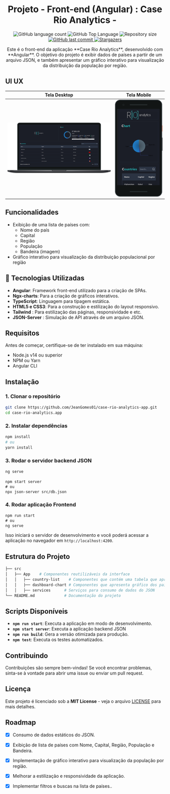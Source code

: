 <h1 align="center">Projeto - Front-end (Angular) : Case Rio Analytics - </h1>

<p align="center">
  <img alt="GitHub language count" src="https://img.shields.io/github/languages/count/JeanGomes01/case-rio-analytics-app">

  <img alt="GitHub Top Language" src="https://img.shields.io/github/languages/top/JeanGomes01/case-rio-analytics-app" />

  <img alt="Repository size" src="https://img.shields.io/github/repo-size/JeanGomes01/case-rio-analytics-app">
  
  <a href="https://github.com/JeanGomes01/Github-Blog/commits/master">
    <img alt="GitHub last commit" src="https://img.shields.io/github/last-commit/JeanGomes01/case-rio-analytics-app">
  </a>
    
   <a href="https://github.com/JeanGomes01/case-rio-analytics-app/stargazers">
    <img alt="Stargazers" src="https://img.shields.io/github/stars/JeanGomes01/case-rio-analytics-app?style=social">
  </a>
</p>

<p align="center">Este é o front-end da aplicação **Case Rio Analytics**, desenvolvido com **Angular**. O objetivo do projeto é exibir dados de países a partir de um arquivo JSON, e também apresentar um gráfico interativo para visualização da distribuição da população por região.
 </p>

 <!-- --------------------- -->

## UI UX

|                Tela Desktop                |               Tela Mobile                |
| :----------------------------------------: | :--------------------------------------: |
| ![Tela desktop](./public/tela_desktop.png) | ![Tela mobile](./public/tela_mobile.png) |

## Funcionalidades

- Exibição de uma lista de países com:
  - Nome do país
  - Capital
  - Região
  - População
  - Bandeira (imagem)
- Gráfico interativo para visualização da distribuição populacional por região

## 🚀 Tecnologias Utilizadas

- **Angular**: Framework front-end utilizado para a criação de SPAs.
- **Ngx-charts**: Para a criação de gráficos interativos.
- **TypeScript**: Linguagem para tipagem estática.
- **HTML5 e CSS3**: Para a construção e estilização do layout responsivo.
- **Tailwind** : Para estilização das páginas, responsividade e etc.
- **JSON-Server** : Simulação de API através de um arquivo JSON.

## Requisitos

Antes de começar, certifique-se de ter instalado em sua máquina:

- Node.js v14 ou superior
- NPM ou Yarn
- Angular CLI

## Instalação

### 1. Clonar o repositório

```bash
git clone https://github.com/JeanGomes01/case-rio-analytics-app.git
cd case-rio-analytics.app
```

### 2. Instalar dependências

```bash
npm install
# ou
yarn install


```

### 3. Rodar o servidor backend JSON

```
ng serve

npm start server
# ou
npx json-server src/db.json
```


### 4. Rodar aplicação Frontend

```
npm run start
# ou
ng serve
```

Isso iniciará o servidor de desenvolvimento e você poderá acessar a aplicação no navegador em `http://localhost:4200`.

## Estrutura do Projeto

```bash
├── src
│   ├── App    # Componentes reutilizáveis da interface
│   │   ├── country-list    # Componentes que contém uma tabela que apresenta uma lista de países
│   │   ├── dashboard-chart # Componentes que apresenta gráfico dos países pela quantidade populacional
│   │   ├── services      # Serviços para consumo de dados do JSON
└── README.md             # Documentação do projeto
```

## Scripts Disponíveis

- **`npm run start`**: Executa a aplicação em modo de desenvolvimento.
- **`npm start server`**: Executa a aplicação backend JSON
- **`npm run build`**: Gera a versão otimizada para produção.
- **`npm test`**: Executa os testes automatizados.

## Contribuindo

Contribuições são sempre bem-vindas! Se você encontrar problemas, sinta-se à vontade para abrir uma issue ou enviar um pull request.

## Licença

Este projeto é licenciado sob a **MIT License** - veja o arquivo [LICENSE](LICENSE) para mais detalhes.

## Roadmap

- [x] Consumo de dados estáticos do JSON.

- [x] Exibição de lista de países com Nome, Capital, Região, População e Bandeira.

- [x] Implementação de gráfico interativo para visualização da população por região.

- [x] Melhorar a estilização e responsividade da aplicação.

- [x] Implementar filtros e buscas na lista de países..
